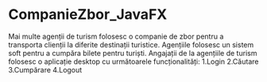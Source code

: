 # CompanieZbor_JavaFX
Mai    multe  agenții  de  turism  folosesc  o  companie  de  zbor  pentru  a  transporta  clienții  la  diferite  destinații turistice. Agențiile  folosesc  un  sistem  soft  pentru  a  cumpăra  bilete  pentru  turiști. Angajații  de  la  agențiile  de turism folosesc o aplicație desktop  cu următoarele funcționalități:
1.Login
2.Căutare 
3.Cumpărare
4.Logout

